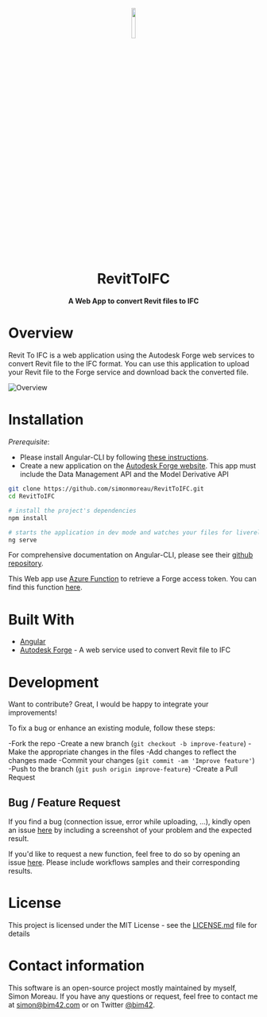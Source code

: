 <p align="center"><img width=12.5% src="https://raw.githubusercontent.com/simonmoreau/RevitToIFC/master/src/images/revitToIFC_logo.png"></p>
<h1 align="center">
  RevitToIFC
</h1>

<h4 align="center">A Web App to convert Revit files to IFC</h4>

# Overview

Revit To IFC is a web application using the Autodesk Forge web services to convert Revit file to the IFC format. You can use this application to upload your Revit file to the Forge service and download back the converted file.

![Overview](https://raw.githubusercontent.com/simonmoreau/RevitToIFC/master/doc/revitToIfc.gif)

# Installation

*Prerequisite*:

* Please install Angular-CLI by following [these instructions](https://github.com/angular/angular-cli#installation).
* Create a new application on the [Autodesk Forge website](https://developer.autodesk.com/myapps/create). This app must include the Data Management API and the Model Derivative API

```bash
git clone https://github.com/simonmoreau/RevitToIFC.git
cd RevitToIFC

# install the project's dependencies
npm install

# starts the application in dev mode and watches your files for livereload
ng serve
```

For comprehensive documentation on Angular-CLI, please see their [github repository](https://github.com/angular/angular-cli).

This Web app use [Azure Function](https://azure.microsoft.com/en-us/services/functions/) to retrieve a Forge access token. You can find this function [here](https://github.com/simonmoreau/ForgeFunction).

# Built With

* [Angular](https://angular.io)
* [Autodesk Forge](https://forge.autodesk.com/) - A web service used to convert Revit file to IFC

# Development

Want to contribute? Great, I would be happy to integrate your improvements!

To fix a bug or enhance an existing module, follow these steps:

-Fork the repo
-Create a new branch (`git checkout -b improve-feature`)
-Make the appropriate changes in the files
-Add changes to reflect the changes made
-Commit your changes (`git commit -am 'Improve feature'`)
-Push to the branch (`git push origin improve-feature`)
-Create a Pull Request

## Bug / Feature Request

If you find a bug (connection issue, error while uploading, ...), kindly open an issue [here](https://github.com/simonmoreau/RevitToIFC/issues/new) by including a screenshot of your problem and the expected result.

If you'd like to request a new function, feel free to do so by opening an issue [here](https://github.com/simonmoreau/RevitToIFC/issues/new). Please include workflows samples and their corresponding results.

# License

This project is licensed under the MIT License - see the [LICENSE.md](LICENSE.md) file for details

# Contact information

This software is an open-source project mostly maintained by myself, Simon Moreau. If you have any questions or request, feel free to contact me at [simon@bim42.com](mailto:simon@bim42.com) or on Twitter [@bim42](https://twitter.com/bim42?lang=en).
